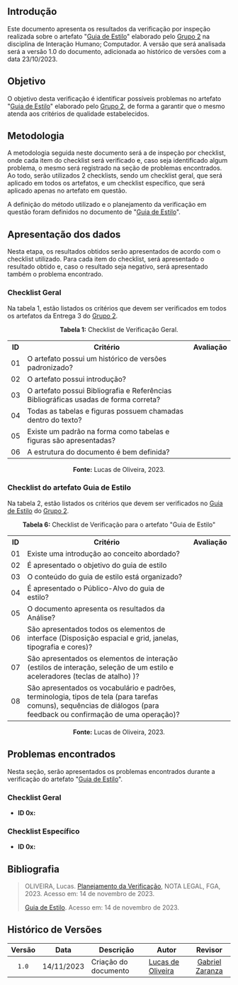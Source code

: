 

## Introdução

Este documento apresenta os resultados da verificação por inspeção realizada sobre o artefato "[Guia de Estilo](https://interacao-humano-computador.github.io/2023.2-Ventoy/AnaliseDeRequisitos/guia-de-estilo/)" elaborado pelo [Grupo 2](https://interacao-humano-computador.github.io/2023.2-Ventoy/) na disciplina de Interação Humano; Computador. A versão que será analisada será a versão 1.0 do documento, adicionada ao histórico de versões com a data 23/10/2023.

## Objetivo

O objetivo desta verificação é identificar possíveis problemas no artefato "[Guia de Estilo](https://interacao-humano-computador.github.io/2023.2-Ventoy/AnaliseDeRequisitos/guia-de-estilo/)" elaborado pelo [Grupo 2](https://interacao-humano-computador.github.io/2023.2-Ventoy/), de forma a garantir que o mesmo atenda aos critérios de qualidade estabelecidos.

## Metodologia

A metodologia seguida neste documento será a de inspeção por checklist, onde cada item do checklist será verificado e, caso seja identificado algum problema, o mesmo será registrado na seção de problemas encontrados. Ao todo, serão utilizados 2 checklists, sendo um checklist geral, que será aplicado em todos os artefatos, e um checklist específico, que será aplicado apenas no artefato em questão.

A definição do método utilizado e o planejamento da verificação em questão foram definidos no documento de "[Guia de Estilo](https://interacao-humano-computador.github.io/2023.2-Ventoy/AnaliseDeRequisitos/guia-de-estilo/)".

## Apresentação dos dados

Nesta etapa, os resultados obtidos serão apresentados de acordo com o checklist utilizado. Para cada item do checklist, será apresentado o resultado obtido e, caso o resultado seja negativo, será apresentado também o problema encontrado.

### Checklist Geral

Na tabela 1, estão listados os critérios que devem ser verificados em todos os artefatos da Entrega 3 do [Grupo 2](https://interacao-humano-computador.github.io/2023.2-Ventoy/).

<div align="center">
<p><b>Tabela 1:</b> Checklist de Verificação Geral.</p>

  <table>
    <tr>
      <th>ID</th>
      <th>Critério</th>
      <th>Avaliação</th>
    </tr>
    <tr>
      <td>01</td>
      <td>O artefato possui um histórico de versões padronizado?</td>
      <td></td>
    </tr>
    <tr>
      <td>02</td>
      <td>O artefato possui introdução?</td>
      <td></td>
    </tr>
    <tr>
      <td>03</td>
      <td>O artefato possui Bibliografia e Referências Bibliográficas usadas de forma correta?</td>
      <td></td>
    </tr>
    <tr>
      <td>04</td>
      <td>Todas as tabelas e figuras possuem chamadas dentro do texto?</td>
      <td></td>
    </tr>
    <tr>
      <td>05</td>
      <td>Existe um padrão na forma como tabelas e figuras são apresentadas?</td>
      <td></td>
    </tr>
    <tr>
      <td>06</td>
      <td>A estrutura do documento é bem definida?</td>
      <td></td>
    </tr>
  </table>

<p><b>Fonte:</b> Lucas de Oliveira, 2023.</p>
</div>



### Checklist do artefato Guia de Estilo

Na tabela 2, estão listados os critérios que devem ser verificados no [Guia de Estilo](https://interacao-humano-computador.github.io/2023.2-Ventoy/AnaliseDeRequisitos/guia-de-estilo/) do [Grupo 2](https://interacao-humano-computador.github.io/2023.2-Ventoy/).

<div align="center">
  <p><b>Tabela 6:</b> Checklist de Verificação para o artefato "Guia de Estilo"</p>
  <table>
    <tr>
      <th>ID</th>
      <th>Critério</th>
      <th>Avaliação</th>
    </tr>
    <tr>
      <td>01</td>
      <td>Existe uma introdução ao conceito abordado?</td>
      <td></td>
    </tr>
    <tr>
      <td>02</td>
      <td>É  apresentado o objetivo do guia de estilo</td>
      <td></td>
    </tr>
    <tr>
      <td>03</td>
      <td>O conteúdo do guia de estilo está organizado? </td>
      <td></td>
    </tr>
    <tr>
      <td>04</td>
      <td>É  apresentado o  Público-Alvo do guia de estilo?</td>
      <td></td>
    </tr>
    <tr>
      <td>05</td>
      <td>O documento apresenta os resultados da Análise?</td>
      <td></td>
    </tr>
    <tr>
      <td>06</td>
      <td>São  apresentados todos os elementos de interface (Disposição espacial e grid, janelas, tipografia e cores)?</td>
      <td></td>
    </tr>
    <tr>
      <td>07</td>
      <td> São apresentados os elementos de interação (estilos de interação, seleção de um estilo e aceleradores (teclas de atalho) )?</td>
      <td></td>
    </tr>
    <tr>
    <td>08</td>
    <td> São apresentados os  vocabulário e padrões, terminologia, tipos de tela (para tarefas comuns), sequências de diálogos 
 (para feedback ou confirmação de uma operação)? </td>
    <td></td>
    </tr>
  </table>


<p><b>Fonte:</b> Lucas de Oliveira, 2023.</p>
</div>


## Problemas encontrados

Nesta seção, serão apresentados os problemas encontrados durante a verificação do artefato "[Guia de Estilo](https://interacao-humano-computador.github.io/2023.2-Ventoy/AnaliseDeRequisitos/guia-de-estilo/)".

### Checklist Geral

- **ID 0x:** 

### Checklist Específico

- **ID 0x:**

  
## Bibliografia
>
> OLIVEIRA, Lucas. [Planejamento da Verificação](https://github.com/Interacao-Humano-Computador/2023.2-NotaLegal/blob/main/docs/verificacao/Grupo%202/Entrega%203/planejamento-verificacao.md), NOTA LEGAL, FGA, 2023. Acesso em: 14 de novembro de 2023.
>
>  [Guia de Estilo](https://interacao-humano-computador.github.io/2023.2-Ventoy/AnaliseDeRequisitos/guia-de-estilo/). Acesso em: 14 de novembro de 2023.

## Histórico de Versões

| Versão | Data   | Descrição     | Autor     |  Revisor        |
| :----: | ------ | ------------- | --------- | :-------------: |
| `1.0`  | 14/11/2023 | Criação do documento  | [Lucas de Oliveira](https://github.com/LucasOliveiraDiasMarquesFerreira) | [Gabriel Zaranza](https://github/GZaranza)  |
